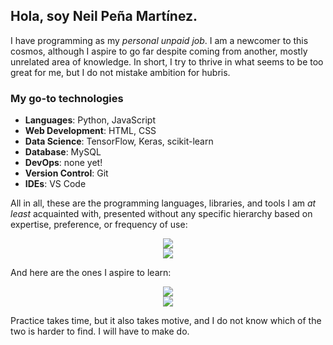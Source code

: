 ## Hola, soy Neil Peña Martínez.

I have programming as my _personal unpaid job_. I am a newcomer to this cosmos, although I aspire to go far despite coming from another, mostly unrelated area of knowledge. In short, I try to thrive in what seems to be too great for me, but I do not mistake ambition for hubris.
<br>

### My go-to technologies
- **Languages**: Python, JavaScript
- **Web Development**: HTML, CSS
- **Data Science**: TensorFlow, Keras, scikit-learn
- **Database**: MySQL
- **DevOps**: none yet!
- **Version Control**: Git
- **IDEs**: VS Code

All in all, these are the programming languages, libraries, and tools I am _at least_ acquainted with, presented without any specific hierarchy based on expertise, preference, or frequency of use:

<p align="center">
  <a href="https://skillicons.dev">
    <img src="https://skillicons.dev/icons?i=bootstrap,css,bots,git,html,js,mysql,nodejs,php" />
  </a>
  <br>
  <a href="https://skillicons.dev">
    <img src="https://skillicons.dev/icons?i=postgres,py,sqlite,tensorflow,vscode" />
  </a>
</p>

And here are the ones I aspire to learn:

<p align="center">
  <a href="https://skillicons.dev">
    <img src="https://skillicons.dev/icons?i=atom,aws,azure,bash,c,cpp,django,electron,express,firebase" />
  </a>
  <br>
  <a href="https://skillicons.dev">
    <img src="https://skillicons.dev/icons?i=java,matlab,pytorch,react,rust,ts" />
  </a>
</p>

Practice takes time, but it also takes motive, and I do not know which of the two is harder to find. I will have to make do.
